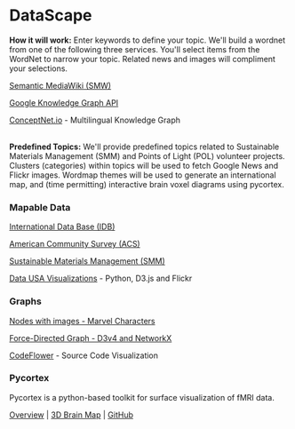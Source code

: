 # DataScape  

<b>How it will work:</b> Enter keywords to define your topic. We'll build a wordnet from one of the following three services.  You'll select items from the WordNet to narrow your topic. Related news and images will compliment your selections.<br>

[Semantic MediaWiki (SMW)](https://www.semantic-mediawiki.org/wiki/Semantic_MediaWiki)  

[Google Knowledge Graph API<!--target-->](https://developers.google.com/knowledge-graph/)

[ConceptNet.io<!--target-->](http://ConceptNet.io) - Multilingual Knowledge Graph
<br><br>

<b>Predefined Topics:</b> We'll provide predefined topics related to Sustainable Materials Management (SMM) and Points of Light (POL) volunteer projects. Clusters (categories) within topics will be used to fetch Google News and Flickr images. Wordmap themes will be used to generate an international map, and (time permitting) interactive brain voxel diagrams using pycortex. 

### Mapable Data

[International Data Base (IDB)](https://www.census.gov/programs-surveys/international-programs/about/idb.html)

[American Community Survey (ACS)<!--target-->](https://factfinder.census.gov/faces/nav/jsf/pages/download_center.xhtml)

[Sustainable Materials Management (SMM)](https://www.epa.gov/smm)

[Data USA Visualizations](https://datausa.io/) - Python, D3.js and Flickr<br>


### Graphs

[Nodes with images - Marvel Characters](infinity/)

[Force-Directed Graph - D3v4 and NetworkX](marvel/)

[CodeFlower](https://www.redotheweb.com/CodeFlower/) - Source Code Visualization
<!--
[Regression Line with rSquared value](regression/index.html)
-->

### Pycortex

Pycortex is a python-based toolkit for surface visualization of 
<span style="white-space: nowrap;">fMRI data.</span>

[Overview](https://news.berkeley.edu/2016/04/27/brain-thesaurus/) | 
[3D Brain Map<!--target-->](http://gallantlab.org/brainviewer/huthetal2012/) | 
[GitHub<!--target-->](https://github.com/gallantlab/pycortex)
<br>

<!--

## Sustainable Materials Management (SMM)

http://localhost:8887/smm-demo/about.html
 
-->